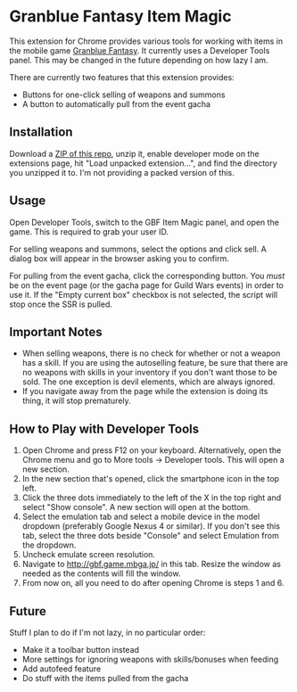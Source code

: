 # Granblue Fantasy Item Magic

This extension for Chrome provides various tools for working with items in the mobile game [Granblue Fantasy](http://granbluefantasy.jp/). It currently uses a Developer Tools panel. This may be changed in the future depending on how lazy I am.

There are currently two features that this extension provides:
* Buttons for one-click selling of weapons and summons
* A button to automatically pull from the event gacha

## Installation

Download a [ZIP of this repo](https://github.com/menma1234/gbf-itemmagic/archive/master.zip), unzip it, enable developer mode on the extensions page, hit "Load unpacked extension...", and find the directory you unzipped it to. I'm not providing a packed version of this.

## Usage

Open Developer Tools, switch to the GBF Item Magic panel, and open the game. This is required to grab your user ID.

For selling weapons and summons, select the options and click sell. A dialog box will appear in the browser asking you to confirm.

For pulling from the event gacha, click the corresponding button. You *must* be on the event page (or the gacha page for Guild Wars events) in order to use it. If the "Empty current box" checkbox is not selected, the script will stop once the SSR is pulled.

## Important Notes

* When selling weapons, there is no check for whether or not a weapon has a skill. If you are using the autoselling feature, be sure that there are no weapons with skills in your inventory if you don't want those to be sold. The one exception is devil elements, which are always ignored.
* If you navigate away from the page while the extension is doing its thing, it will stop prematurely.

## How to Play with Developer Tools

1. Open Chrome and press F12 on your keyboard. Alternatively, open the Chrome menu and go to More tools -> Developer tools. This will open a new section.
2. In the new section that's opened, click the smartphone icon in the top left.
3. Click the three dots immediately to the left of the X in the top right and select "Show console". A new section will open at the bottom.
4. Select the emulation tab and select a mobile device in the model dropdown (preferably Google Nexus 4 or similar). If you don't see this tab, select the three dots beside "Console" and select Emulation from the dropdown.
5. Uncheck emulate screen resolution.
6. Navigate to http://gbf.game.mbga.jp/ in this tab. Resize the window as needed as the contents will fill the window.
7. From now on, all you need to do after opening Chrome is steps 1 and 6.

## Future

Stuff I plan to do if I'm not lazy, in no particular order:
* Make it a toolbar button instead
* More settings for ignoring weapons with skills/bonuses when feeding
* Add autofeed feature
* Do stuff with the items pulled from the gacha
